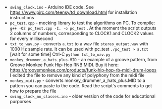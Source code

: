 - `swing_clock.ino` - Arduino IDE code. See https://www.pjrc.com/teensy/td_download.html for installation instructions
- `pc_test.cpp` - mocking library to test the algorithms on PC. To compile: `g++ -O2 pc_test.cpp -I. -o pc_test` . At the moment the script outputs 2 columns of numbers, corresponding to CLOCK1 and CLOCK2 values for every millisecond
- `txt_to_wav.py` - converts `a.txt` to a wav file `stereo_output.wav` with 1000 Hz sample rate. It can be used with pc_test `./pc_test > a.txt` [wait for some time] Ctrl-C `python txt_to_wav.py`
- `monkey_drummer_a_hats_plus.MID` - an example of a groove pattern, from Groove Monkee Funk Hip-Hop RNB MIDI. Buy it here: https://groovemonkee.com/products/funk-hip-hop-rb-midi-drum-loops I edited the file to remove any kind of polyphony from the midi file
- `monkey_midi.py` - converts monkey_drummer_a_hats_plus.MID to a pattern you can paste to the code. Read the script's comments to get how to prepare the file
- `swing_clock_no_classes.ino` - older version of the code for educational purporses
